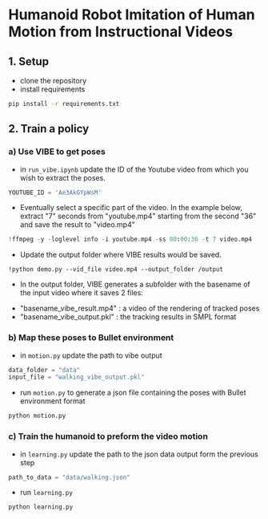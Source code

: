 # Humanoid Robot Imitation of Human Motion from Instructional Videos

## 1. Setup
* clone the repository
* install requirements

```bash
pip install -r requirements.txt
```

## 2. Train a policy

### a) Use VIBE to get poses 
* in `run_vibe.ipynb` update the ID of the Youtube video from which you wish to extract the poses.

```python
YOUTUBE_ID = 'Ae3AkGYpWsM'
```
* Eventually select a specific part of the video. In the example below, extract "7" seconds  from "youtube.mp4" starting from the second "36" and save the result to "video.mp4" 

```python
!ffmpeg -y -loglevel info -i youtube.mp4 -ss 00:00:36 -t 7 video.mp4

```
* Update the output folder where VIBE results would be saved. 
```
!python demo.py --vid_file video.mp4 --output_folder /output
```
* In the output folder, VIBE  generates a  subfolder with the basename of the input video where it saves 2 files:
- "basename_vibe_result.mp4" : a video of the rendering of tracked poses
- "basename_vibe_output.pkl" : the tracking results in SMPL format

### b) Map these poses to Bullet environment
* in `motion.py` update the path to vibe output

```python
data_folder = "data"
input_file = "walking_vibe_output.pkl"
```

* run `motion.py` to generate a json file containing the poses with Bullet environment format

```bash
python motion.py
```

### c) Train the humanoid to preform the video motion
* in `learning.py` update the path to the json data output form the previous step

```python
path_to_data = "data/walking.json"
```

* run `learning.py`
```bash
python learning.py
```
